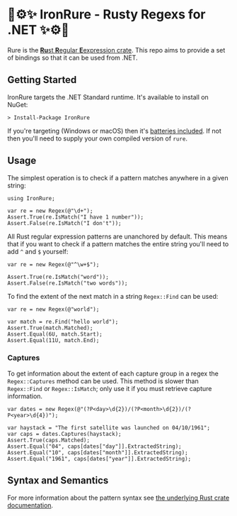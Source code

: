 # 🚀⚙️✨ IronRure - Rusty Regexs for .NET ✨⚙️🚀

Rure is the [**Ru**st **R**egular **E**expression crate](https://github.com/rust-lang/regex). This repo aims to provide a set of bindings so that it can be used from .NET.

## Getting Started

IronRure targets the .NET Standard runtime. It's available to install on NuGet:

    > Install-Package IronRure

If you're targeting (Windows or macOS) then it's [batteries included](https://github.com/iwillspeak/IronRure-Batteries). If not then you'll need to supply your own compiled version of `rure`.

## Usage

The simplest operation is to check if a pattern matches anywhere in a given string:

    using IronRure;
    
    var re = new Regex(@"\d+");
    Assert.True(re.IsMatch("I have 1 number"));
    Assert.False(re.IsMatch("I don't"));

All Rust regular expression patterns are unanchored by default. This means that if you want to check if a pattern matches the entire string you'll need to add `^` and `$` yourself:

    var re = new Regex(@"^\w+$");
    
    Assert.True(re.IsMatch("word"));
    Assert.False(re.IsMatch("two words"));

To find the extent of the next match in a string `Regex::Find` can be used:

    var re = new Regex(@"world");
    
    var match = re.Find("hello world");
    Assert.True(match.Matched);
    Assert.Equal(6U, match.Start);
    Assert.Equal(11U, match.End);

### Captures

To get information about the extent of each capture group in a regex the `Regex::Captures` method can be used. This method is slower than `Regex::Find` or `Regex::IsMatch`; only use it if you must retrieve capture information.

    var dates = new Regex(@"(?P<day>\d{2})/(?P<month>\d{2})/(?P<year>\d{4})");

    var haystack = "The first satellite was launched on 04/10/1961";
    var caps = dates.Captures(haystack);
    Assert.True(caps.Matched);
    Assert.Equal("04", caps[dates["day"]].ExtractedString);
    Assert.Equal("10", caps[dates["month"]].ExtractedString);
    Assert.Equal("1961", caps[dates["year"]].ExtractedString);

## Syntax and Semantics

For more information about the pattern syntax see [the underlying Rust crate documentation](https://doc.rust-lang.org/regex/).